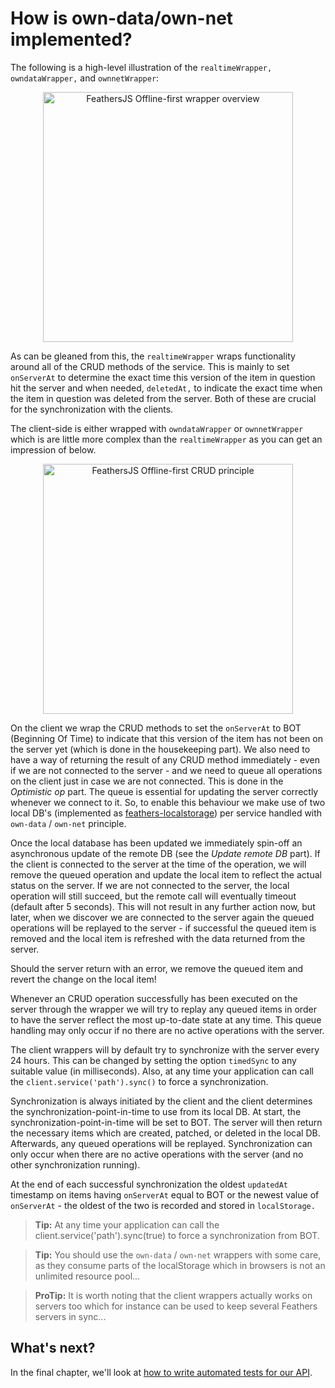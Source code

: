 # How is own-data/own-net implemented?
The following is a high-level illustration of the `realtimeWrapper,` `owndataWrapper,` and `ownnetWrapper`:

<div style="text-align: center"><img width="400" :src="$withBase('/img/wrapper-overview.svg')" alt="FeathersJS Offline-first wrapper overview"></div>

As can be gleaned from this, the `realtimeWrapper` wraps functionality around all of the CRUD methods of the service. This is mainly to set `onServerAt` to determine the exact time this version of the item in question hit the server and when needed, `deletedAt,` to indicate the exact time when the item in question was deleted from the server. Both of these are crucial for the synchronization with the clients.

The client-side is either wrapped with `owndataWrapper` or `ownnetWrapper` which is are little more complex than the `realtimeWrapper` as you can get an impression of below.

<div style="text-align: center"><img width="400" :src="$withBase('/img/feathersjs-offline-crud-principle.svg')" alt="FeathersJS Offline-first CRUD principle"></div>

On the client we wrap the CRUD methods to set the `onServerAt` to BOT (Beginning Of Time) to indicate that this version of the item has not been on the server yet (which is done in the housekeeping part). We also need to have a way of returning the result of any CRUD method immediately - even if we are not connected to the server - and we need to queue all operations on the client just in case we are not connected. This is done in the _Optimistic op_ part. The queue is essential for updating the server correctly whenever we connect to it. So, to enable this behaviour we make use of two local DB's (implemented as [feathers-localstorage](https://github.com/feathersjs-ecosystem/feathers-localstorage)) per service handled with `own-data` / `own-net` principle.

Once the local database has been updated we immediately spin-off an asynchronous update of the remote DB (see the _Update remote DB_ part). If the client is connected to the server at the time of the operation, we will remove the queued operation and update the local item to reflect the actual status on the server. If we are not connected to the server, the local operation will still succeed, but the remote call will eventually timeout (default after 5 seconds). This will not result in any further action now, but later, when we discover we are connected to the server again the queued operations will be replayed to the server - if successful the queued item is removed and the local item is refreshed with the data returned from the server.

Should the server return with an error, we remove the queued item and revert the change on the local item!

Whenever an CRUD operation successfully has been executed on the server through the wrapper we will try to replay any queued items in order to have the server reflect the most up-to-date state at any time. This queue handling may only occur if no there are no active operations with the server.

The client wrappers will by default try to synchronize with the server every 24 hours. This can be changed by setting the option `timedSync` to any suitable value (in milliseconds). Also, at any time your application can call the `client.service('path').sync()` to force a synchronization.

Synchronization is always initiated by the client and the client determines the synchronization-point-in-time to use from its local DB. At start, the synchronization-point-in-time will be set to BOT. The server will then return the necessary items which are created, patched, or deleted in the local DB. Afterwards, any queued operations will be replayed. Synchronization can only occur when there are no active operations with the server (and no other synchronization running).

At the end of each successful synchronization the oldest `updatedAt` timestamp on items having `onServerAt` equal to BOT or the newest value of `onServerAt` - the oldest of the two is recorded and stored in `localStorage.`

> **Tip:** At any time your application can call the client.service('path').sync(true) to force a synchronization from BOT.

> **Tip:** You should use the `own-data` / `own-net` wrappers with some care, as they consume parts of the localStorage which in browsers is not an unlimited resource pool...

> **ProTip:** It is worth noting that the client wrappers actually works on servers too which for instance can be used to keep several Feathers servers in sync...




## What's next?

In the final chapter, we'll look at [how to write automated tests for our API](./testing.md).